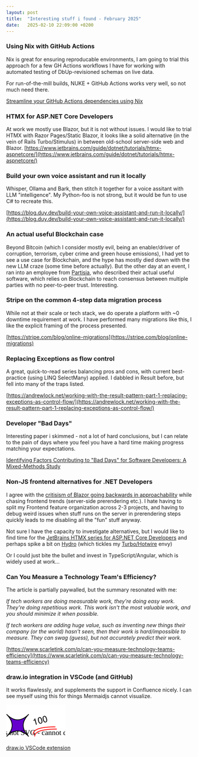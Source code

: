 ```yaml
---
layout: post
title:  "Interesting stuff i found - February 2025"
date:   2025-02-10 22:09:00 +0200
---
```

### Using Nix with GitHub Actions
Nix is great for ensuring reproducable environments, I am going to trial this approach for a few GH Actions workflows I have for
working with automated testing of DbUp-revisioned schemas on live data.

For run-of-the-mill builds, NUKE + GitHub Actions works very well, so not much need there. 

[Streamline your GitHub Actions dependencies using Nix](https://determinate.systems/posts/nix-github-actions/)

### HTMX for ASP.NET Core Developers
At work we mostly use Blazor, but it is not without issues. I would like to trial HTMX with Razor Pages/Static Blazor, 
it looks like a solid alternative (in the vein of Rails Turbo/Stimulus) in between old-school server-side web and Blazor.
[https://www.jetbrains.com/guide/dotnet/tutorials/htmx-aspnetcore/](https://www.jetbrains.com/guide/dotnet/tutorials/htmx-aspnetcore/)

### Build your own voice assistant and run it locally
Whisper, Ollama and Bark, then stitch it together for a voice assitant with LLM "intelligence". My Python-foo is not strong, but it would be fun to use C# to recreate this. 

[https://blog.duy.dev/build-your-own-voice-assistant-and-run-it-locally/](https://blog.duy.dev/build-your-own-voice-assistant-and-run-it-locally/)

### An actual useful Blockchain case
Beyond Bitcoin (which I consider mostly evil, being an enabler/driver of corruption, terrorism, cyber crime and green house emissions), I had yet to see a use case for Blockchain, and the hype has mostly died down with the new LLM craze (some time before actually). But the other day at an event, I ran into an employee from [Partisia](https://www.partisia.com/about/), who described their actual useful software, which relies on Blockchain to reach consensus between multiple parties with no peer-to-peer trust. Interesting.

### Stripe on the common 4-step data migration process
While not at their scale or tech stack, we do operate a platform with ~0 downtime requirement at work. I have performed many migrations like this, I like
the explicit framing of the process presented.

[https://stripe.com/blog/online-migrations](https://stripe.com/blog/online-migrations)

### Replacing Exceptions as flow control
A great, quick-to-read series balancing pros and cons, with current best-practice (using LINQ SelectMany) applied.
I dabbled in Result<T> before, but fell into many of the traps listed. 

[https://andrewlock.net/working-with-the-result-pattern-part-1-replacing-exceptions-as-control-flow/](https://andrewlock.net/working-with-the-result-pattern-part-1-replacing-exceptions-as-control-flow/)

### Developer "Bad Days"
Interesting paper i skimmed - not a lot of hard conclusions, but I can relate to the pain of days where you feel you have a hard time making progress matching your expectations.

[Identifying Factors Contributing to "Bad Days" for
Software Developers: A Mixed-Methods Study](https://arxiv.org/pdf/2410.18379)

### Non-JS frontend alternatives for .NET Developers
I agree with the [critisism of Blazor going backwards in approachability](https://github.com/dotnet/aspnetcore/issues/60236) while chasing frontend trends (server-side prerendering etc.).
I hate having to split my Frontend feature organization across 2-3 projects, and having to debug weird issues when stuff runs on the server in prerendering steps quickly leads to me disabling all the "fun" stuff anyway.

Not sure I have the capacity to investigate alternatives, but I would like to find time for the [JetBrains HTMX series for ASP.NET Core Developers](https://www.jetbrains.com/guide/dotnet/tutorials/htmx-aspnetcore/) and perhaps spike a bit on [Hydro](https://usehydro.dev/) (which tickles my [Turbo/Hotwire](https://hotwired.dev/) envy)

Or I could just bite the bullet and invest in TypeScript/Angular, which is widely used at work...

### Can You Measure a Technology Team's Efficiency?
The article is partially paywalled, but the summary resonated with me: 

_If tech workers are doing measurable work, they're doing easy work. They're doing repetitious work. This work isn't the most valuable work, and you should minimize it when possible._

_If tech workers are adding huge value, such as inventing new things their company (or the world) hasn't seen, then their work is hard/impossible to measure. They can swag (guess), but not accurately predict their work._

[https://www.scarletink.com/p/can-you-measure-technology-teams-efficiency](https://www.scarletink.com/p/can-you-measure-technology-teams-efficiency)

### draw.io integration in VSCode (and GitHub)
It works flawlessly, and supplements the support in Confluence nicely. I can see myself using this for things Mermaidjs cannot visualize.

![100](/assets/images/100.drawio.svg)

[draw.io VSCode extension](https://marketplace.visualstudio.com/items?itemName=hediet.vscode-drawio)
